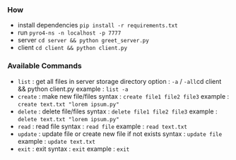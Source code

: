 
### How
 - install dependencies `pip install -r requirements.txt`
 - run `pyro4-ns -n localhost -p 7777`
 - server `cd server && python greet_server.py`
 - client `cd client && python client.py`

### Available Commands
- `list` : get all files in server storage directory
  option : `-a` / `-all`cd client && python client.py
  example : `list -a`
- `create` : make new file/files
  syntax : `create file1 file2 file3`
  example : `create text.txt "lorem ipsum.py"`
- `delete` : delete file/files
  syntax : `delete file1 file2 file3`
  example : `delete text.txt "lorem ipsum.py"`
- `read` : read file
  syntax : `read file`
  example : `read text.txt`
- `update` : update file or create new file if not exists
  syntax : `update file`
  example : `update text.txt`
- `exit` : exit
  syntax : `exit`
  example : `exit`